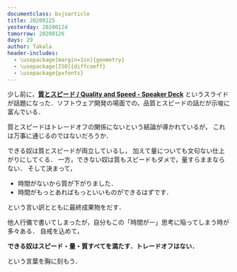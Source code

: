 ```yaml
---
documentclass: bxjsarticle
title: 20200125
yesterday: 20200124
tomorrow: 20200126
days: 29
author: Takala
header-includes:
  - \usepackage[margin=1in]{geometry}
  - \usepackage[ISO]{diffcoeff}
  - \usepackage{pxfonts}
---
```


少し前に，**[質とスピード / Quality and Speed - Speaker Deck](https://speakerdeck.com/twada/quality-and-speed)**
というスライドが話題になった．ソフトウェア開発の場面での，品質とスピードの話だが示唆に富んでいる．


質とスピードはトレードオフの関係にないという結論が導かれているが，
これは万事に通じるのではないだろうか．


できる奴は質とスピードが両立しているし，
加えて量についても文句ない仕上がりにしてくる．
一方，できない奴は質もスピードもダメで，量すらままならない．
そして決まって，

* 時間がないから質が下がりました．
* 時間がもっとあればもっといいものができるはずです．

という言い訳とともに最終成果物をだす．



他人行儀で書いてしまったが，自分もこの「時間がー」思考に陥ってしまう時が多々ある．
自戒を込めて，

**できる奴はスピード・量・質すべてを満たす．トレードオフはない．**

という言葉を胸に刻もう．